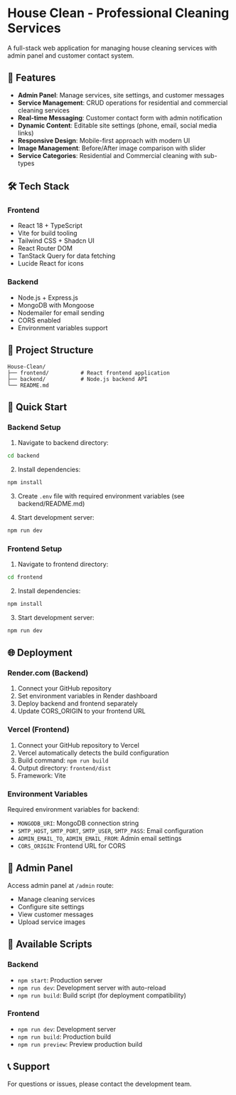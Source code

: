 # House Clean - Professional Cleaning Services

A full-stack web application for managing house cleaning services with admin panel and customer contact system.

## 🚀 Features

- **Admin Panel**: Manage services, site settings, and customer messages
- **Service Management**: CRUD operations for residential and commercial cleaning services
- **Real-time Messaging**: Customer contact form with admin notification
- **Dynamic Content**: Editable site settings (phone, email, social media links)
- **Responsive Design**: Mobile-first approach with modern UI
- **Image Management**: Before/After image comparison with slider
- **Service Categories**: Residential and Commercial cleaning with sub-types

## 🛠️ Tech Stack

### Frontend
- React 18 + TypeScript
- Vite for build tooling
- Tailwind CSS + Shadcn UI
- React Router DOM
- TanStack Query for data fetching
- Lucide React for icons

### Backend
- Node.js + Express.js
- MongoDB with Mongoose
- Nodemailer for email sending
- CORS enabled
- Environment variables support

## 📁 Project Structure

```
House-Clean/
├── frontend/          # React frontend application
├── backend/           # Node.js backend API
└── README.md
```

## 🚀 Quick Start

### Backend Setup

1. Navigate to backend directory:
```bash
cd backend
```

2. Install dependencies:
```bash
npm install
```

3. Create `.env` file with required environment variables (see backend/README.md)

4. Start development server:
```bash
npm run dev
```

### Frontend Setup

1. Navigate to frontend directory:
```bash
cd frontend
```

2. Install dependencies:
```bash
npm install
```

3. Start development server:
```bash
npm run dev
```

## 🌐 Deployment

### Render.com (Backend)

1. Connect your GitHub repository
2. Set environment variables in Render dashboard
3. Deploy backend and frontend separately
4. Update CORS_ORIGIN to your frontend URL

### Vercel (Frontend)

1. Connect your GitHub repository to Vercel
2. Vercel automatically detects the build configuration
3. Build command: `npm run build`
4. Output directory: `frontend/dist`
5. Framework: Vite

### Environment Variables

Required environment variables for backend:
- `MONGODB_URI`: MongoDB connection string
- `SMTP_HOST`, `SMTP_PORT`, `SMTP_USER`, `SMTP_PASS`: Email configuration
- `ADMIN_EMAIL_TO`, `ADMIN_EMAIL_FROM`: Admin email settings
- `CORS_ORIGIN`: Frontend URL for CORS

## 📱 Admin Panel

Access admin panel at `/admin` route:
- Manage cleaning services
- Configure site settings
- View customer messages
- Upload service images

## 🔧 Available Scripts

### Backend
- `npm start`: Production server
- `npm run dev`: Development server with auto-reload
- `npm run build`: Build script (for deployment compatibility)

### Frontend
- `npm run dev`: Development server
- `npm run build`: Production build
- `npm run preview`: Preview production build

## 📞 Support

For questions or issues, please contact the development team.
